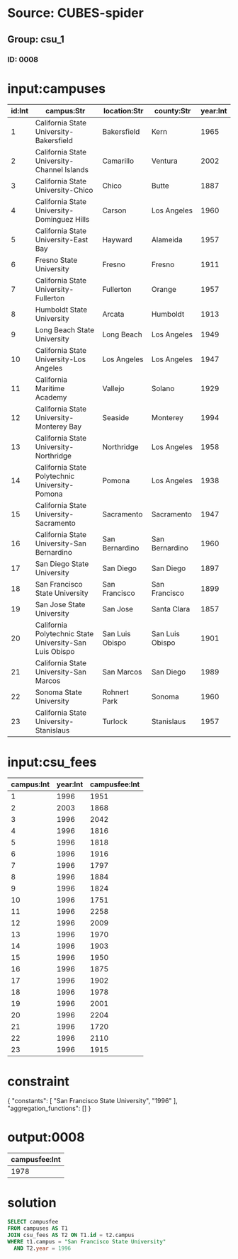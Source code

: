 # Source: CUBES-spider
## Group: csu_1
### ID: 0008

# input:campuses

| id:Int | campus:Str | location:Str | county:Str | year:Int |
|---|---|---|---|---|
| 1 | California State University-Bakersfield | Bakersfield | Kern | 1965 |
| 2 | California State University-Channel Islands | Camarillo | Ventura | 2002 |
| 3 | California State University-Chico | Chico | Butte | 1887 |
| 4 | California State University-Dominguez Hills | Carson | Los Angeles | 1960 |
| 5 | California State University-East Bay | Hayward | Alameida | 1957 |
| 6 | Fresno State University | Fresno | Fresno | 1911 |
| 7 | California State University-Fullerton | Fullerton | Orange | 1957 |
| 8 | Humboldt State University | Arcata | Humboldt | 1913 |
| 9 | Long Beach State University | Long Beach | Los Angeles | 1949 |
| 10 | California State University-Los Angeles | Los Angeles | Los Angeles | 1947 |
| 11 | California  Maritime Academy | Vallejo | Solano | 1929 |
| 12 | California State University-Monterey Bay | Seaside | Monterey | 1994 |
| 13 | California State University-Northridge | Northridge | Los Angeles | 1958 |
| 14 | California State Polytechnic University-Pomona | Pomona | Los Angeles | 1938 |
| 15 | California State University-Sacramento | Sacramento | Sacramento | 1947 |
| 16 | California State University-San Bernardino | San Bernardino | San Bernardino | 1960 |
| 17 | San Diego State University | San Diego | San Diego | 1897 |
| 18 | San Francisco State University | San Francisco | San Francisco | 1899 |
| 19 | San Jose State University | San Jose | Santa Clara | 1857 |
| 20 | California Polytechnic State University-San Luis Obispo | San Luis Obispo | San Luis Obispo | 1901 |
| 21 | California State University-San Marcos | San Marcos | San Diego | 1989 |
| 22 | Sonoma State University | Rohnert Park | Sonoma | 1960 |
| 23 | California State University-Stanislaus | Turlock | Stanislaus | 1957 |

# input:csu_fees

| campus:Int | year:Int | campusfee:Int |
|---|---|---|
| 1 | 1996 | 1951 |
| 2 | 2003 | 1868 |
| 3 | 1996 | 2042 |
| 4 | 1996 | 1816 |
| 5 | 1996 | 1818 |
| 6 | 1996 | 1916 |
| 7 | 1996 | 1797 |
| 8 | 1996 | 1884 |
| 9 | 1996 | 1824 |
| 10 | 1996 | 1751 |
| 11 | 1996 | 2258 |
| 12 | 1996 | 2009 |
| 13 | 1996 | 1970 |
| 14 | 1996 | 1903 |
| 15 | 1996 | 1950 |
| 16 | 1996 | 1875 |
| 17 | 1996 | 1902 |
| 18 | 1996 | 1978 |
| 19 | 1996 | 2001 |
| 20 | 1996 | 2204 |
| 21 | 1996 | 1720 |
| 22 | 1996 | 2110 |
| 23 | 1996 | 1915 |

# constraint

{
  "constants": [
    "San Francisco State University",
    "1996"
  ],
  "aggregation_functions": []
}

# output:0008

| campusfee:Int |
|---|
| 1978 |

# solution

```sql
SELECT campusfee
FROM campuses AS T1
JOIN csu_fees AS T2 ON T1.id = t2.campus
WHERE t1.campus = "San Francisco State University"
  AND T2.year = 1996
```
